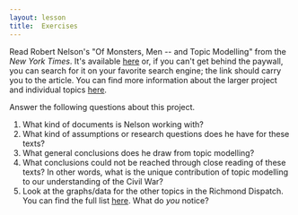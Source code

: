 ```yaml
---
layout: lesson
title:  Exercises
---
```

Read Robert Nelson's "Of Monsters, Men -- and Topic Modelling" from the _New York Times_. It's available [here](/textanalysiscoursebook/book/http:/opinionator.blogs.nytimes.com/2011/05/29/of-monsters-men-and-topic-modeling/?_r=0) or, if you can't get behind the paywall, you can search for it on your favorite search engine; the link should carry you to the article. You can find more information about the larger project and individual topics [here](/textanalysiscoursebook/book/https:/dsl.richmond.edu/dispatch/Topics).

Answer the following questions about this project.

1. What kind of documents is Nelson working with?
2. What kind of assumptions or research questions does he have for these texts?
3. What general conclusions does he draw from topic modelling? 
4. What conclusions could not be reached through close reading of these texts? In other words, what is the unique contribution of topic modelling to our understanding of the Civil War?
5. Look at the graphs/data for the other topics in the Richmond Dispatch. You can find the full list [here](/textanalysiscoursebook/book/https:/dsl.richmond.edu/dispatch/Topics). What do _you_ notice?



